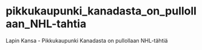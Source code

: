 # pikkukaupunki_kanadasta_on_pullollaan_NHL-tahtia
Lapin Kansa - Pikkukaupunki Kanadasta on pullollaan NHL-tähtiä
